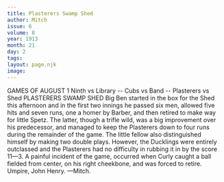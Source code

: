 ```yaml
---
title: Plasterers Swamp Shed
author: Mitch
issue: 6
volume: 8
year: 1913
month: 21
day: 2
tags:
layout: page.njk
image:
---
```

GAMES OF AUGUST 1   Ninth vs Library -- Cubs vs Band -- Plasterers vs Shed    PLASTERERS SWAMP SHED   Big Ben started in the box for the Shed this afternoon and in the first two innings he passed six men, allowed five hits and seven runs, one a homer by Barber, and then retired to make way for little Spetz. The latter, though a trifle wild, was a big improvement over his predecessor, and managed to keep the Plasterers down to four runs during the remainder of the game. The little fellow also distinguished himself by making two double plays. However, the Ducklings were entirely outclassed and the Plasterers had no difficulty in rubbing it in by the score 11—3. A painful incident of the game, occurred when Curly caught a ball fielded from center, on his right cheekbone, and was forced to retire. Umpire, John Henry. —Mitch. 




